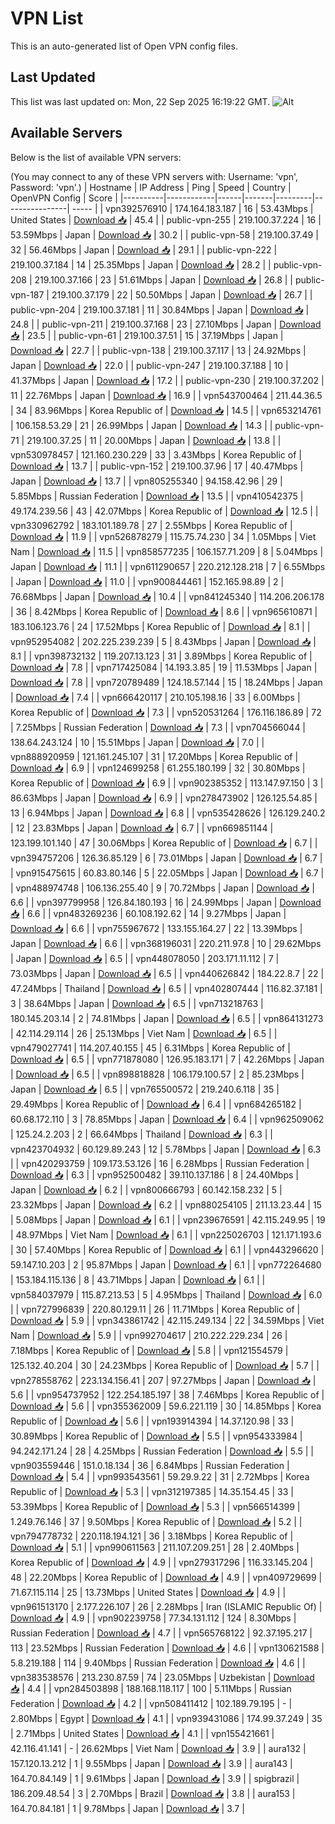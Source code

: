# VPN List

This is an auto-generated list of Open VPN config files.

## Last Updated

This list was last updated on: Mon, 22 Sep 2025 16:19:22 GMT.
![Alt](https://repobeats.axiom.co/api/embed/186b98318ef1479477931607c1ad7d823f12451f.svg "Repobeats analytics image")

## Available Servers

Below is the list of available VPN servers:

(You may connect to any of these VPN servers with: Username: 'vpn', Password: 'vpn'.)
| Hostname | IP Address | Ping | Speed | Country | OpenVPN Config | Score |
|----------|------------|------|-------|---------|----------------| ----- |
| vpn392576910 | 174.164.183.187 | 16 | 53.43Mbps | United States | [Download 📥](./configs/server_0_US.ovpn) | 45.4 |
| public-vpn-255 | 219.100.37.224 | 16 | 53.59Mbps | Japan | [Download 📥](./configs/server_1_JP.ovpn) | 30.2 |
| public-vpn-58 | 219.100.37.49 | 32 | 56.46Mbps | Japan | [Download 📥](./configs/server_2_JP.ovpn) | 29.1 |
| public-vpn-222 | 219.100.37.184 | 14 | 25.35Mbps | Japan | [Download 📥](./configs/server_3_JP.ovpn) | 28.2 |
| public-vpn-208 | 219.100.37.166 | 23 | 51.61Mbps | Japan | [Download 📥](./configs/server_4_JP.ovpn) | 26.8 |
| public-vpn-187 | 219.100.37.179 | 22 | 50.50Mbps | Japan | [Download 📥](./configs/server_5_JP.ovpn) | 26.7 |
| public-vpn-204 | 219.100.37.181 | 11 | 30.84Mbps | Japan | [Download 📥](./configs/server_6_JP.ovpn) | 24.8 |
| public-vpn-211 | 219.100.37.168 | 23 | 27.10Mbps | Japan | [Download 📥](./configs/server_7_JP.ovpn) | 23.5 |
| public-vpn-61 | 219.100.37.51 | 15 | 37.19Mbps | Japan | [Download 📥](./configs/server_8_JP.ovpn) | 22.7 |
| public-vpn-138 | 219.100.37.117 | 13 | 24.92Mbps | Japan | [Download 📥](./configs/server_9_JP.ovpn) | 22.0 |
| public-vpn-247 | 219.100.37.188 | 10 | 41.37Mbps | Japan | [Download 📥](./configs/server_10_JP.ovpn) | 17.2 |
| public-vpn-230 | 219.100.37.202 | 11 | 22.76Mbps | Japan | [Download 📥](./configs/server_11_JP.ovpn) | 16.9 |
| vpn543700464 | 211.44.36.5 | 34 | 83.96Mbps | Korea Republic of | [Download 📥](./configs/server_12_KR.ovpn) | 14.5 |
| vpn653214761 | 106.158.53.29 | 21 | 26.99Mbps | Japan | [Download 📥](./configs/server_13_JP.ovpn) | 14.3 |
| public-vpn-71 | 219.100.37.25 | 11 | 20.00Mbps | Japan | [Download 📥](./configs/server_14_JP.ovpn) | 13.8 |
| vpn530978457 | 121.160.230.229 | 33 | 3.43Mbps | Korea Republic of | [Download 📥](./configs/server_15_KR.ovpn) | 13.7 |
| public-vpn-152 | 219.100.37.96 | 17 | 40.47Mbps | Japan | [Download 📥](./configs/server_16_JP.ovpn) | 13.7 |
| vpn805255340 | 94.158.42.96 | 29 | 5.85Mbps | Russian Federation | [Download 📥](./configs/server_17_RU.ovpn) | 13.5 |
| vpn410542375 | 49.174.239.56 | 43 | 42.07Mbps | Korea Republic of | [Download 📥](./configs/server_18_KR.ovpn) | 12.5 |
| vpn330962792 | 183.101.189.78 | 27 | 2.55Mbps | Korea Republic of | [Download 📥](./configs/server_19_KR.ovpn) | 11.9 |
| vpn526878279 | 115.75.74.230 | 34 | 1.05Mbps | Viet Nam | [Download 📥](./configs/server_20_VN.ovpn) | 11.5 |
| vpn858577235 | 106.157.71.209 | 8 | 5.04Mbps | Japan | [Download 📥](./configs/server_21_JP.ovpn) | 11.1 |
| vpn611290657 | 220.212.128.218 | 7 | 6.55Mbps | Japan | [Download 📥](./configs/server_22_JP.ovpn) | 11.0 |
| vpn900844461 | 152.165.98.89 | 2 | 76.68Mbps | Japan | [Download 📥](./configs/server_23_JP.ovpn) | 10.4 |
| vpn841245340 | 114.206.206.178 | 36 | 8.42Mbps | Korea Republic of | [Download 📥](./configs/server_24_KR.ovpn) | 8.6 |
| vpn965610871 | 183.106.123.76 | 24 | 17.52Mbps | Korea Republic of | [Download 📥](./configs/server_25_KR.ovpn) | 8.1 |
| vpn952954082 | 202.225.239.239 | 5 | 8.43Mbps | Japan | [Download 📥](./configs/server_26_JP.ovpn) | 8.1 |
| vpn398732132 | 119.207.13.123 | 31 | 3.89Mbps | Korea Republic of | [Download 📥](./configs/server_27_KR.ovpn) | 7.8 |
| vpn717425084 | 14.193.3.85 | 19 | 11.53Mbps | Japan | [Download 📥](./configs/server_28_JP.ovpn) | 7.8 |
| vpn720789489 | 124.18.57.144 | 15 | 18.24Mbps | Japan | [Download 📥](./configs/server_29_JP.ovpn) | 7.4 |
| vpn666420117 | 210.105.198.16 | 33 | 6.00Mbps | Korea Republic of | [Download 📥](./configs/server_30_KR.ovpn) | 7.3 |
| vpn520531264 | 176.116.186.89 | 72 | 7.25Mbps | Russian Federation | [Download 📥](./configs/server_31_RU.ovpn) | 7.3 |
| vpn704566044 | 138.64.243.124 | 10 | 15.51Mbps | Japan | [Download 📥](./configs/server_32_JP.ovpn) | 7.0 |
| vpn888920959 | 121.161.245.107 | 31 | 17.20Mbps | Korea Republic of | [Download 📥](./configs/server_33_KR.ovpn) | 6.9 |
| vpn124699258 | 61.255.180.199 | 32 | 30.80Mbps | Korea Republic of | [Download 📥](./configs/server_34_KR.ovpn) | 6.9 |
| vpn902385352 | 113.147.97.150 | 3 | 86.63Mbps | Japan | [Download 📥](./configs/server_35_JP.ovpn) | 6.9 |
| vpn278473902 | 126.125.54.85 | 13 | 6.94Mbps | Japan | [Download 📥](./configs/server_36_JP.ovpn) | 6.8 |
| vpn535428626 | 126.129.240.2 | 12 | 23.83Mbps | Japan | [Download 📥](./configs/server_37_JP.ovpn) | 6.7 |
| vpn669851144 | 123.199.101.140 | 47 | 30.06Mbps | Korea Republic of | [Download 📥](./configs/server_38_KR.ovpn) | 6.7 |
| vpn394757206 | 126.36.85.129 | 6 | 73.01Mbps | Japan | [Download 📥](./configs/server_39_JP.ovpn) | 6.7 |
| vpn915475615 | 60.83.80.146 | 5 | 22.05Mbps | Japan | [Download 📥](./configs/server_40_JP.ovpn) | 6.7 |
| vpn488974748 | 106.136.255.40 | 9 | 70.72Mbps | Japan | [Download 📥](./configs/server_41_JP.ovpn) | 6.6 |
| vpn397799958 | 126.84.180.193 | 16 | 24.99Mbps | Japan | [Download 📥](./configs/server_42_JP.ovpn) | 6.6 |
| vpn483269236 | 60.108.192.62 | 14 | 9.27Mbps | Japan | [Download 📥](./configs/server_43_JP.ovpn) | 6.6 |
| vpn755967672 | 133.155.164.27 | 22 | 13.39Mbps | Japan | [Download 📥](./configs/server_44_JP.ovpn) | 6.6 |
| vpn368196031 | 220.211.97.8 | 10 | 29.62Mbps | Japan | [Download 📥](./configs/server_45_JP.ovpn) | 6.5 |
| vpn448078050 | 203.171.11.112 | 7 | 73.03Mbps | Japan | [Download 📥](./configs/server_46_JP.ovpn) | 6.5 |
| vpn440626842 | 184.22.8.7 | 22 | 47.24Mbps | Thailand | [Download 📥](./configs/server_47_TH.ovpn) | 6.5 |
| vpn402807444 | 116.82.37.181 | 3 | 38.64Mbps | Japan | [Download 📥](./configs/server_48_JP.ovpn) | 6.5 |
| vpn713218763 | 180.145.203.14 | 2 | 74.81Mbps | Japan | [Download 📥](./configs/server_49_JP.ovpn) | 6.5 |
| vpn864131273 | 42.114.29.114 | 26 | 25.13Mbps | Viet Nam | [Download 📥](./configs/server_50_VN.ovpn) | 6.5 |
| vpn479027741 | 114.207.40.155 | 45 | 6.31Mbps | Korea Republic of | [Download 📥](./configs/server_51_KR.ovpn) | 6.5 |
| vpn771878080 | 126.95.183.171 | 7 | 42.26Mbps | Japan | [Download 📥](./configs/server_52_JP.ovpn) | 6.5 |
| vpn898818828 | 106.179.100.57 | 2 | 85.23Mbps | Japan | [Download 📥](./configs/server_53_JP.ovpn) | 6.5 |
| vpn765500572 | 219.240.6.118 | 35 | 29.49Mbps | Korea Republic of | [Download 📥](./configs/server_54_KR.ovpn) | 6.4 |
| vpn684265182 | 60.68.172.110 | 3 | 78.85Mbps | Japan | [Download 📥](./configs/server_55_JP.ovpn) | 6.4 |
| vpn962509062 | 125.24.2.203 | 2 | 66.64Mbps | Thailand | [Download 📥](./configs/server_56_TH.ovpn) | 6.3 |
| vpn423704932 | 60.129.89.243 | 12 | 5.78Mbps | Japan | [Download 📥](./configs/server_57_JP.ovpn) | 6.3 |
| vpn420293759 | 109.173.53.126 | 16 | 6.28Mbps | Russian Federation | [Download 📥](./configs/server_58_RU.ovpn) | 6.3 |
| vpn952500482 | 39.110.137.186 | 8 | 24.40Mbps | Japan | [Download 📥](./configs/server_59_JP.ovpn) | 6.2 |
| vpn800666793 | 60.142.158.232 | 5 | 23.32Mbps | Japan | [Download 📥](./configs/server_60_JP.ovpn) | 6.2 |
| vpn880254105 | 211.13.23.44 | 15 | 5.08Mbps | Japan | [Download 📥](./configs/server_61_JP.ovpn) | 6.1 |
| vpn239676591 | 42.115.249.95 | 19 | 48.97Mbps | Viet Nam | [Download 📥](./configs/server_62_VN.ovpn) | 6.1 |
| vpn225026703 | 121.171.193.6 | 30 | 57.40Mbps | Korea Republic of | [Download 📥](./configs/server_63_KR.ovpn) | 6.1 |
| vpn443296620 | 59.147.10.203 | 2 | 95.87Mbps | Japan | [Download 📥](./configs/server_64_JP.ovpn) | 6.1 |
| vpn772264680 | 153.184.115.136 | 8 | 43.71Mbps | Japan | [Download 📥](./configs/server_65_JP.ovpn) | 6.1 |
| vpn584037979 | 115.87.213.53 | 5 | 4.95Mbps | Thailand | [Download 📥](./configs/server_66_TH.ovpn) | 6.0 |
| vpn727996839 | 220.80.129.11 | 26 | 11.71Mbps | Korea Republic of | [Download 📥](./configs/server_67_KR.ovpn) | 5.9 |
| vpn343861742 | 42.115.249.134 | 22 | 34.59Mbps | Viet Nam | [Download 📥](./configs/server_68_VN.ovpn) | 5.9 |
| vpn992704617 | 210.222.229.234 | 26 | 7.18Mbps | Korea Republic of | [Download 📥](./configs/server_69_KR.ovpn) | 5.8 |
| vpn121554579 | 125.132.40.204 | 30 | 24.23Mbps | Korea Republic of | [Download 📥](./configs/server_70_KR.ovpn) | 5.7 |
| vpn278558762 | 223.134.156.41 | 207 | 97.27Mbps | Japan | [Download 📥](./configs/server_71_JP.ovpn) | 5.6 |
| vpn954737952 | 122.254.185.197 | 38 | 7.46Mbps | Korea Republic of | [Download 📥](./configs/server_72_KR.ovpn) | 5.6 |
| vpn355362009 | 59.6.221.119 | 30 | 14.85Mbps | Korea Republic of | [Download 📥](./configs/server_73_KR.ovpn) | 5.6 |
| vpn193914394 | 14.37.120.98 | 33 | 30.89Mbps | Korea Republic of | [Download 📥](./configs/server_74_KR.ovpn) | 5.5 |
| vpn954333984 | 94.242.171.24 | 28 | 4.25Mbps | Russian Federation | [Download 📥](./configs/server_75_RU.ovpn) | 5.5 |
| vpn903559446 | 151.0.18.134 | 36 | 6.84Mbps | Russian Federation | [Download 📥](./configs/server_76_RU.ovpn) | 5.4 |
| vpn993543561 | 59.29.9.22 | 31 | 2.72Mbps | Korea Republic of | [Download 📥](./configs/server_77_KR.ovpn) | 5.3 |
| vpn312197385 | 14.35.154.45 | 33 | 53.39Mbps | Korea Republic of | [Download 📥](./configs/server_78_KR.ovpn) | 5.3 |
| vpn566514399 | 1.249.76.146 | 37 | 9.50Mbps | Korea Republic of | [Download 📥](./configs/server_79_KR.ovpn) | 5.2 |
| vpn794778732 | 220.118.194.121 | 36 | 3.18Mbps | Korea Republic of | [Download 📥](./configs/server_80_KR.ovpn) | 5.1 |
| vpn990611563 | 211.107.209.251 | 28 | 2.40Mbps | Korea Republic of | [Download 📥](./configs/server_81_KR.ovpn) | 4.9 |
| vpn279317296 | 116.33.145.204 | 48 | 22.20Mbps | Korea Republic of | [Download 📥](./configs/server_82_KR.ovpn) | 4.9 |
| vpn409729699 | 71.67.115.114 | 25 | 13.73Mbps | United States | [Download 📥](./configs/server_83_US.ovpn) | 4.9 |
| vpn961513170 | 2.177.226.107 | 26 | 2.28Mbps | Iran (ISLAMIC Republic Of) | [Download 📥](./configs/server_84_IR.ovpn) | 4.9 |
| vpn902239758 | 77.34.131.112 | 124 | 8.30Mbps | Russian Federation | [Download 📥](./configs/server_85_RU.ovpn) | 4.7 |
| vpn565768122 | 92.37.195.217 | 113 | 23.52Mbps | Russian Federation | [Download 📥](./configs/server_86_RU.ovpn) | 4.6 |
| vpn130621588 | 5.8.219.188 | 114 | 9.40Mbps | Russian Federation | [Download 📥](./configs/server_87_RU.ovpn) | 4.6 |
| vpn383538576 | 213.230.87.59 | 74 | 23.05Mbps | Uzbekistan | [Download 📥](./configs/server_88_UZ.ovpn) | 4.4 |
| vpn284503898 | 188.168.118.117 | 100 | 5.11Mbps | Russian Federation | [Download 📥](./configs/server_89_RU.ovpn) | 4.2 |
| vpn508411412 | 102.189.79.195 | - | 2.80Mbps | Egypt | [Download 📥](./configs/server_90_EG.ovpn) | 4.1 |
| vpn939431086 | 174.99.37.249 | 35 | 2.71Mbps | United States | [Download 📥](./configs/server_91_US.ovpn) | 4.1 |
| vpn155421661 | 42.116.41.141 | - | 26.62Mbps | Viet Nam | [Download 📥](./configs/server_92_VN.ovpn) | 3.9 |
| aura132 | 157.120.13.212 | 1 | 9.55Mbps | Japan | [Download 📥](./configs/server_93_JP.ovpn) | 3.9 |
| aura143 | 164.70.84.149 | 1 | 9.61Mbps | Japan | [Download 📥](./configs/server_94_JP.ovpn) | 3.9 |
| spigbrazil | 186.209.48.54 | 3 | 2.70Mbps | Brazil | [Download 📥](./configs/server_95_BR.ovpn) | 3.8 |
| aura153 | 164.70.84.181 | 1 | 9.78Mbps | Japan | [Download 📥](./configs/server_96_JP.ovpn) | 3.7 |
